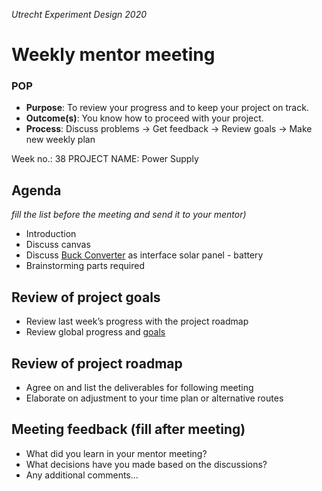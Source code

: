 *Utrecht Experiment Design 2020*

# Weekly mentor meeting

### POP

+ **Purpose**: To review your progress and to keep your project on track.
+ **Outcome(s)**: You know how to proceed with your project.
+ **Process**: Discuss problems → Get feedback → Review goals → Make new weekly plan

Week no.: 38
PROJECT NAME: Power Supply

## Agenda 
*fill the list before the meeting and send it to your mentor)*
+ Introduction
+ Discuss canvas
+ Discuss [Buck Converter](https://learn.libre.solar/development/dcdc_converter.html#buck-converter) as interface solar panel - battery
+ Brainstorming parts required

## Review of project goals

+ Review last week’s progress with the project roadmap
+ Review global progress and [goals](https://git.science.uu.nl/m.v.jongerhuis/experiment-design-2020/-/blob/3ab4cda1e8c1e3963f56ba094050f4df953a6d38/projects/Power_Supply_Maurice_Jakob/documentation/project_goals.md)



## Review of project roadmap

+ Agree on and list the deliverables for following meeting
+ Elaborate on adjustment to your time plan or alternative routes

## Meeting feedback (fill after meeting)

+ What did you learn in your mentor meeting? 
+ What decisions have you made based on the discussions?
+ Any additional comments...
